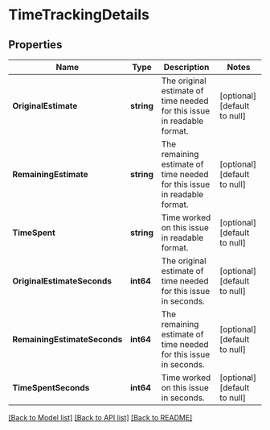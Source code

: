 # TimeTrackingDetails

## Properties
Name | Type | Description | Notes
------------ | ------------- | ------------- | -------------
**OriginalEstimate** | **string** | The original estimate of time needed for this issue in readable format. | [optional] [default to null]
**RemainingEstimate** | **string** | The remaining estimate of time needed for this issue in readable format. | [optional] [default to null]
**TimeSpent** | **string** | Time worked on this issue in readable format. | [optional] [default to null]
**OriginalEstimateSeconds** | **int64** | The original estimate of time needed for this issue in seconds. | [optional] [default to null]
**RemainingEstimateSeconds** | **int64** | The remaining estimate of time needed for this issue in seconds. | [optional] [default to null]
**TimeSpentSeconds** | **int64** | Time worked on this issue in seconds. | [optional] [default to null]

[[Back to Model list]](../README.md#documentation-for-models) [[Back to API list]](../README.md#documentation-for-api-endpoints) [[Back to README]](../README.md)

